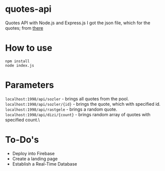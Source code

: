 # quotes-api
Quotes API with Node.js and Express.js
I got the json file, which for the quotes; from [there](https://github.com/JamesFT/Database-Quotes-JSON)

# How to use

    npm install
    node index.js
# Parameters
`localhost:1998/api/sozler` - brings all quotes from the pool.\
`localhost:1998/api/sozler/{id}` - brings the quote, which with specified id.\
`localhost:1998/api/rastgele` - brings a random quote.\
`localhost:1998/api/dizi/{count}` - brings random array of quotes with specified count.\


# To-Do's

 - Deploy into Firebase
 - Create a landing page
 - Establish a Real-Time Database
